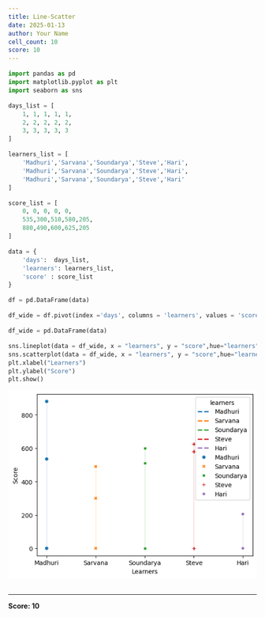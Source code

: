 ```yaml
---
title: Line-Scatter
date: 2025-01-13
author: Your Name
cell_count: 10
score: 10
---
```


```python
import pandas as pd
import matplotlib.pyplot as plt
import seaborn as sns
```


```python
days_list = [
    1, 1, 1, 1, 1,
    2, 2, 2, 2, 2,
    3, 3, 3, 3, 3
]
```


```python
learners_list = [
    'Madhuri','Sarvana','Soundarya','Steve','Hari',
    'Madhuri','Sarvana','Soundarya','Steve','Hari',
    'Madhuri','Sarvana','Soundarya','Steve','Hari'
]
```


```python
score_list = [
    0, 0, 0, 0, 0,
    535,300,510,580,205,
    880,490,600,625,205
]
```


```python
data = {
    'days':  days_list,
    'learners': learners_list,
    'score' : score_list
}
```


```python
df = pd.DataFrame(data)
```


```python
df_wide = df.pivot(index ='days', columns = 'learners', values = 'score')
```


```python
df_wide = pd.DataFrame(data)
```


```python
sns.lineplot(data = df_wide, x = "learners", y = "score",hue="learners", linestyle="dashed", linewidth=2,)
sns.scatterplot(data = df_wide, x = "learners", y = "score",hue="learners",style="learners")
plt.xlabel("Learners")
plt.ylabel("Score")
plt.show()
```


    
![png](line-scatter_files/line-scatter_8_0.png)
    



```python

```


---
**Score: 10**
